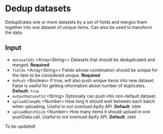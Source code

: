 # Dedup datasets

Deduplicates one or more datasets by a set of fields and merges them together into one dataset of unique items. Can also be used to transform the data.

## Input
- `datasetIds` \<Array\<String\>\> Datasets that should be deduplicated and merged. **Required**
- `fields` \<Array\<String\>\> Fields whose combination should be unique for the item to be considered unique. **Required**
- `doPush` \<Boolean\> If true, will also push unique items into new dataset. False is useful for getting information about number of duplicates. **Default:** `true`
- `outputDatasetId` \<String\> Optionally can push into non-default dataset.
- `uploadSleepMs` \<Number\> How long it should wait between each batch when uploading. Useful to not overload Apify API. **Default**: `5000`
- `uploadBatchSize` \<Number\> How many items it should upload in one pushData call. Useful to not overload Apify API. **Default**: `2000`

To be updated!
